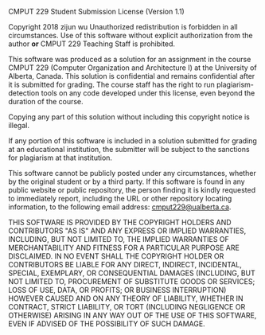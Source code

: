 CMPUT 229 Student Submission License (Version 1.1)

Copyright 2018 zijun wu
Unauthorized redistribution is forbidden in all circumstances. Use of this software without explicit authorization from the author **or** CMPUT 229 Teaching Staff is prohibited.

This software was produced as a solution for an assignment in the course CMPUT 229 (Computer Organization and Architecture I) at the University of Alberta, Canada. This solution is confidential and remains confidential after it is submitted for grading. The course staff has the right to run plagiarism-detection tools on any code developed under this license, even beyond the duration of the course.

Copying any part of this solution without including this copyright notice is illegal.

If any portion of this software is included in a solution submitted for grading at an educational institution, the submitter will be subject to the sanctions for plagiarism at that institution.

This software cannot be publicly posted under any circumstances, whether by
the original student or by a third party. If this software is found in any public website or public repository, the person finding it is kindly requested to immediately report, including the URL or other repository locating information, to the following email address: [cmput229@ualberta.ca](mailto:cmput229@ualberta.ca).

THIS SOFTWARE IS PROVIDED BY THE COPYRIGHT HOLDERS AND CONTRIBUTORS "AS IS" AND ANY EXPRESS OR IMPLIED WARRANTIES, INCLUDING, BUT NOT LIMITED TO, THE IMPLIED WARRANTIES OF MERCHANTABILITY AND FITNESS FOR A PARTICULAR PURPOSE ARE DISCLAIMED. IN NO EVENT SHALL THE COPYRIGHT HOLDER OR CONTRIBUTORS BE LIABLE FOR ANY DIRECT, INDIRECT, INCIDENTAL, SPECIAL, EXEMPLARY, OR CONSEQUENTIAL DAMAGES (INCLUDING, BUT NOT LIMITED TO, PROCUREMENT OF SUBSTITUTE GOODS OR SERVICES; LOSS OF USE, DATA, OR PROFITS; OR BUSINESS INTERRUPTION) HOWEVER CAUSED AND ON ANY THEORY OF LIABILITY, WHETHER IN CONTRACT, STRICT LIABILITY, OR TORT (INCLUDING NEGLIGENCE OR OTHERWISE) ARISING IN ANY WAY OUT OF THE USE OF THIS SOFTWARE, EVEN IF ADVISED OF THE POSSIBILITY OF SUCH DAMAGE.
